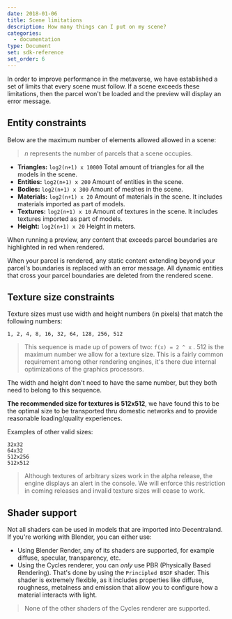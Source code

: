 ```yaml
---
date: 2018-01-06
title: Scene limitations
description: How many things can I put on my scene?
categories:
  - documentation
type: Document
set: sdk-reference
set_order: 6
---
```

In order to improve performance in the metaverse, we have established a set of limits that every scene must follow. If a
scene exceeds these limitations, then the parcel won't be loaded and the preview will display an error message.

## Entity constraints

Below are the maximum number of elements allowed allowed in a scene:
> *n* represents the number of parcels that a scene occupies. 

* **Triangles:** `log2(n+1) x 10000` Total amount of triangles for all the models in the scene.
* **Entities:** `log2(n+1) x 200` Amount of entities in the scene.
* **Bodies:** `log2(n+1) x 300` Amount of meshes in the scene.
* **Materials:** `log2(n+1) x 20` Amount of materials in the scene. It includes materials imported as part of models.
* **Textures:** `log2(n+1) x 10` Amount of textures in the scene. It includes textures imported as part of models.
* **Height:** `log2(n+1) x 20` Height in meters.

When running a preview, any content that exceeds parcel boundaries are highlighted in red when rendered.

When your parcel is rendered, any static content extending beyond your parcel's boundaries is replaced with an error message. All dynamic entities that cross your parcel boundaries are deleted from the rendered scene.

## Texture size constraints

Texture sizes must use width and height numbers (in pixels) that match the following numbers:

```
1, 2, 4, 8, 16, 32, 64, 128, 256, 512
```

>  This sequence is made up of powers of two: `f(x) = 2 ^ x` . 512 is the maximum number we allow for a texture size. This is a fairly common requirement among other rendering engines, it's there due internal optimizations of the graphics processors.

The width and height don't need to have the same number, but they both need to belong to this sequence.

**The recommended size for textures is 512x512**, we have found this to be the optimal size to be transported thru domestic networks and to provide reasonable loading/quality experiences.

Examples of other valid sizes:
```
32x32
64x32
512x256
512x512
```

> Although textures of arbitrary sizes work in the alpha release, the engine displays an alert in the console. We will enforce this restriction in coming releases and invalid texture sizes will cease to work.

## Shader support

Not all shaders can be used in models that are imported into Decentraland. If you're working with Blender, you can either use:

* Using Blender Render, any of its shaders are supported, for example diffuse, specular, transparency, etc.
* Using the Cycles renderer, you can *only* use PBR (Physically Based Rendering). That's done by using the `Principled BSDF` shader. This shader is extremely flexible, as it includes properties like diffuse, roughness, metalness and emission that allow you to configure how a material interacts with light.

> None of the other shaders of the Cycles renderer are supported.


